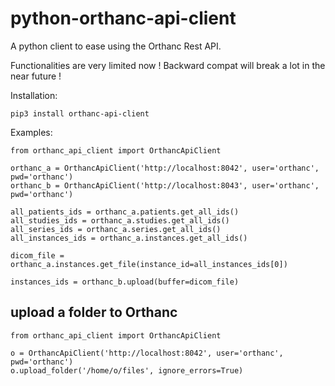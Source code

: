# python-orthanc-api-client

A python client to ease using the Orthanc Rest API.

Functionalities are very limited now !  Backward compat will break a lot in the near future !

Installation:

```
pip3 install orthanc-api-client
```


Examples:

```
from orthanc_api_client import OrthancApiClient

orthanc_a = OrthancApiClient('http://localhost:8042', user='orthanc', pwd='orthanc')
orthanc_b = OrthancApiClient('http://localhost:8043', user='orthanc', pwd='orthanc')

all_patients_ids = orthanc_a.patients.get_all_ids()
all_studies_ids = orthanc_a.studies.get_all_ids()
all_series_ids = orthanc_a.series.get_all_ids()
all_instances_ids = orthanc_a.instances.get_all_ids()

dicom_file = orthanc_a.instances.get_file(instance_id=all_instances_ids[0])

instances_ids = orthanc_b.upload(buffer=dicom_file)

```

## upload a folder to Orthanc
```
from orthanc_api_client import OrthancApiClient

o = OrthancApiClient('http://localhost:8042', user='orthanc', pwd='orthanc')
o.upload_folder('/home/o/files', ignore_errors=True)

```
